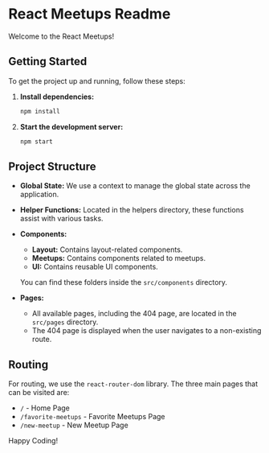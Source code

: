 # React Meetups Readme

Welcome to the React Meetups!

## Getting Started

To get the project up and running, follow these steps:

1. **Install dependencies:**
   ```bash
   npm install
   ```

2. **Start the development server:**
   ```bash
   npm start
   ```

## Project Structure

- **Global State:** We use a context to manage the global state across the application.
- **Helper Functions:** Located in the helpers directory, these functions assist with various tasks.
- **Components:**
  - **Layout:** Contains layout-related components.
  - **Meetups:** Contains components related to meetups.
  - **UI:** Contains reusable UI components.

  You can find these folders inside the `src/components` directory.

- **Pages:**
  - All available pages, including the 404 page, are located in the `src/pages` directory.
  - The 404 page is displayed when the user navigates to a non-existing route.

## Routing

For routing, we use the `react-router-dom` library. The three main pages that can be visited are:

- `/` - Home Page
- `/favorite-meetups` - Favorite Meetups Page
- `/new-meetup` - New Meetup Page

Happy Coding!